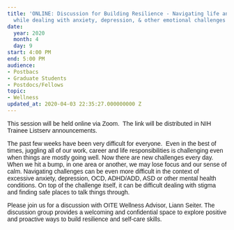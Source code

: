 ```yaml
---
title: 'ONLINE: Discussion for Building Resilience - Navigating life and coronavirus
  while dealing with anxiety, depression, & other emotional challenges'
date:
  year: 2020
  month: 4
  day: 9
start: 4:00 PM
end: 5:00 PM
audience:
- Postbacs
- Graduate Students
- Postdocs/Fellows
topic:
- Wellness
updated_at: 2020-04-03 22:35:27.000000000 Z
---
```

<span style="font-family: arial, helvetica, sans-serif;">This session
will be held online via Zoom.  The link will be distributed in NIH
Trainee Listserv announcements.</span>

<span style="font-family: arial, helvetica, sans-serif;">The past few
weeks have been very difficult for everyone.  Even in the best of times,
juggling all of our work, career and life responsibilities is
challenging even when things are mostly going well. Now there are new
challenges every day.  When we hit a bump, in one area or another, we
may lose focus and our sense of calm. Navigating challenges can be even
more difficult in the context of excessive anxiety, depression, OCD,
ADHD/ADD, ASD or other mental health conditions. On top of the challenge
itself, it can be difficult dealing with stigma and finding safe places
to talk things through. </span>

<span style="font-family: arial, helvetica, sans-serif;">Please join us
for a discussion with OITE Wellness Advisor, Liann Seiter. The
discussion group provides a welcoming and confidential space to explore
positive and proactive ways to build resilience and self-care
skills.</span>
